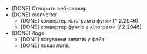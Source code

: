 - [DONE] Створити веб-сервер
- [DONE] /converter 
    - [DONE] конвертер кілограм в фунти (* 2.2046)
    - [DONE] конвертер фунтів в кілограми (/ 2.2046)
- [DONE] /logs
    - [DONE] логування запитів у файл
    - [DONE] показ логів